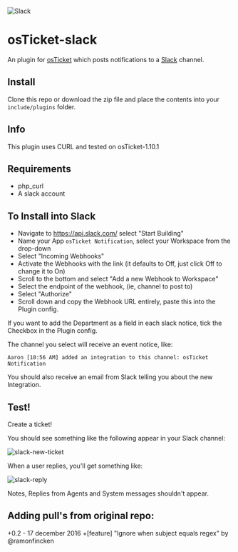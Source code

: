![Slack](https://a.slack-edge.com/ae57/img/slack_api_logo.png)

osTicket-slack
==============
An plugin for [osTicket](https://osticket.com) which posts notifications to a [Slack](https://slack.com) channel.

Install
--------
Clone this repo or download the zip file and place the contents into your `include/plugins` folder.

Info
------
This plugin uses CURL and tested on osTicket-1.10.1

## Requirements
- php_curl
- A slack account

## To Install into Slack 
- Navigate to https://api.slack.com/ select "Start Building"
- Name your App `osTicket Notification`, select your Workspace from the drop-down
- Select "Incoming Webhooks"
- Activate the Webhooks with the link (it defaults to Off, just click Off to change it to On)
- Scroll to the bottom and select "Add a new Webhook to Workspace"
- Select the endpoint of the webhook, (ie, channel to post to)
- Select "Authorize"
- Scroll down and copy the Webhook URL entirely, paste this into the Plugin config.

If you want to add the Department as a field in each slack notice, tick the Checkbox in the Plugin config.

The channel you select will receive an event notice, like:
```
Aaron [10:56 AM] added an integration to this channel: osTicket Notification
```
You should also receive an email from Slack telling you about the new Integration.

## Test!
Create a ticket!

You should see something like the following appear in your Slack channel:

![slack-new-ticket](https://user-images.githubusercontent.com/5077391/31572647-923e07b0-b0f6-11e7-9515-98205d6f800f.png)

When a user replies, you'll get something like:

![slack-reply](https://user-images.githubusercontent.com/5077391/31572648-9279eb18-b0f6-11e7-97da-9a9c63a200d4.png)

Notes, Replies from Agents and System messages shouldn't appear.

## Adding pull's from original repo:
 +0.2 - 17 december 2016
 +[feature] "Ignore when subject equals regex" by @ramonfincken